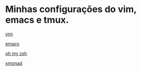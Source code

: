 # Minhas configurações do vim, emacs e tmux.

[vim](/vim)

[emacs](/emacs)

[oh my zsh](/oh-my-zsh)

[xmonad](/xmonad)